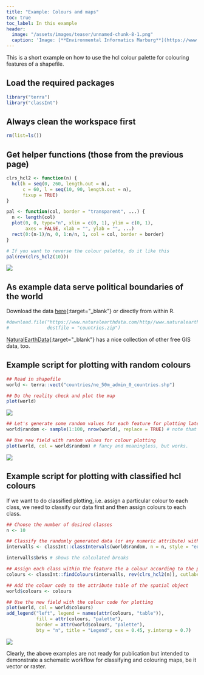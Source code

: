 ```yaml
---
title: "Example: Colours and maps"
toc: true
toc_label: In this example
header:
  image: "/assets/images/teaser/unnamed-chunk-8-1.png"
  caption: 'Image: [**Environmental Informatics Marburg**](https://www.uni-marburg.de/en/fb19/disciplines/physisch/environmentalinformatics)'
---
```


This is a short example on how to use the hcl colour palette for colouring features of a shapefile.


## Load the required packages
```r
library("terra")
library("classInt")
```

## Always clean the workspace first
```r
rm(list=ls())
```

## Get helper functions (those from the previous page)
```r
clrs_hcl2 <- function(n) {
  hcl(h = seq(0, 260, length.out = n), 
      c = 60, l = seq(10, 90, length.out = n), 
      fixup = TRUE)
}

pal <- function(col, border = "transparent", ...) {
  n <- length(col)
  plot(0, 0, type="n", xlim = c(0, 1), ylim = c(0, 1),
       axes = FALSE, xlab = "", ylab = "", ...)
  rect(0:(n-1)/n, 0, 1:n/n, 1, col = col, border = border)
}

# If you want to reverse the colour palette, do it like this
pal(rev(clrs_hcl2(10)))
```

<img src="{{ site.baseurl }}/assets/images/rmd_images/e12-03/unnamed-chunk-3-1.png" style="display: block; margin: auto;" />

## As example data serve political boundaries of the world
Download the data [here](https://www.naturalearthdata.com/http//www.naturalearthdata.com/download/50m/cultural/ne_50m_admin_0_countries.zip){:target="_blank"} or directly from within R.

```r
#download.file("https://www.naturalearthdata.com/http//www.naturalearthdata.com/download/50m/cultural/ne_50m_admin_0_countries.zip", 
#              destfile = "countries.zip")
```
[NaturalEarthData](https://www.naturalearthdata.com/){:target="_blank"} has a nice collection of other free GIS data, too.


## Example script for plotting with random colours
```r
## Read in shapefile
world <- terra::vect("countries/ne_50m_admin_0_countries.shp")

## Do the reality check and plot the map
plot(world)
```

<img src="{{ site.baseurl }}/assets/images/rmd_images/e12-03/unnamed-chunk-5-1.png" style="display: block; margin: auto;" />

```r
## Let's generate some random values for each feature for plotting later
world$random <- sample(1:100, nrow(world), replace = TRUE) # note that no seed is set here, so every call will result in a different result

## Use new field with random values for colour plotting
plot(world, col = world$random) # fancy and meaningless, but works.
```

<img src="{{ site.baseurl }}/assets/images/rmd_images/e12-03/unnamed-chunk-6-1.png" style="display: block; margin: auto;" />

## Example script for plotting with classified hcl colours
If we want to do classified plotting, i.e. assign a particular colour to each class, we need to classify our data first and then assign colours to each class.

```r
## Choose the number of desired classes
n <- 10

## Classify the randomly generated data (or any numeric attribute) with some method. In this case equaly spaces classed, i.e. all classed have equal widths. See ?classIntervals for more options.
intervalls <- classInt::classIntervals(world$random, n = n, style = "equal")

intervalls$brks # shows the calculated breaks

## Assign each class within the feature the a colour according to the previous classification. The colours are produced with the self-defined clrs_hcl2() function from above. Execute all parts of the code line below to see what they do and what they contain.
colours <- classInt::findColours(intervalls, rev(clrs_hcl2(n)), cutlabels = FALSE) # Noteworthy, the values of the object "colours" are the colours definded in the hexadecimal system and there are as many entries as there are values in the original data (attribute "random" in this case). One colour for each value. 

## Add the colour code to the attribute table of the spatial object
world$colours <- colours

## Use the new field with the colour code for plotting
plot(world, col = world$colours)
add_legend("left", legend = names(attr(colours, "table")), 
           fill = attr(colours, "palette"), 
           border = attr(world$colours, "palette"), 
           bty = "n", title = "Legend", cex = 0.45, y.intersp = 0.7)
```

<img src="{{ site.baseurl }}/assets/images/rmd_images/e12-03/unnamed-chunk-7-1.png" style="display: block; margin: auto;" />

Clearly, the above examples are not ready for publication but intended to demonstrate a schematic workflow for classifying and colouring maps, be it vector or raster.
